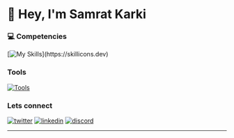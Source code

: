 # 👋 Hey, I'm Samrat Karki  

### 💻 Competencies  
[![My Skills](https://skillicons.dev/icons?i=js,react,nextjs,nestjs,express,laravel,git,)](https://skillicons.dev)  

### Tools
[![Tools](https://skillicons.dev/icons?i=vscode,postman,github)](https://skillicons.dev)



### Lets connect
[![twitter](https://skillicons.dev/icons?i=twitter)](https://twitter.com/ksamrat224)
[![linkedin](https://skillicons.dev/icons?i=linkedin)](https://www.linkedin.com/in/samratk225/)
[![discord](https://skillicons.dev/icons?i=discord)](https://discord.com/users/samratkarki8746)
<br clear="left" />


---

